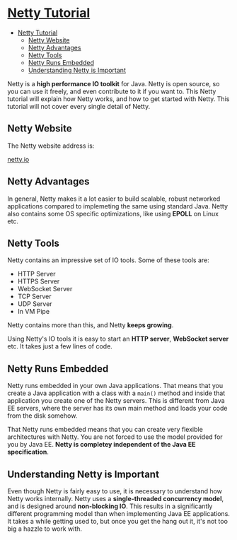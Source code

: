 # [Netty Tutorial](http://tutorials.jenkov.com/netty/index.html)

- [Netty Tutorial](#netty-tutorial)
  - [Netty Website](#netty-website)
  - [Netty Advantages](#netty-advantages)
  - [Netty Tools](#netty-tools)
  - [Netty Runs Embedded](#netty-runs-embedded)
  - [Understanding Netty is Important](#understanding-netty-is-important)

Netty is a **high performance IO toolkit** for Java. Netty is open source, so you can use it freely, and even contribute to it if you want to. This Netty tutorial will explain how Netty works, and how to get started with Netty. This tutorial will not cover every single detail of Netty.

## Netty Website

The Netty website address is:

[netty.io](http://netty.io/)

## Netty Advantages

In general, Netty makes it a lot easier to build scalable, robust networked applications compared to implemeting the same using standard Java. Netty also contains some OS specific optimizations, like using **EPOLL** on Linux etc.

## Netty Tools

Netty contains an impressive set of IO tools. Some of these tools are:

- HTTP Server
- HTTPS Server
- WebSocket Server
- TCP Server
- UDP Server
- In VM Pipe

Netty contains more than this, and Netty **keeps growing**.

Using Netty's IO tools it is easy to start an **HTTP server**, **WebSocket server** etc. It takes just a few lines of code.

## Netty Runs Embedded

Netty runs embedded in your own Java applications. That means that you create a Java application with a class with a `main()` method and inside that application you create one of the Netty servers. This is different from Java EE servers, where the server has its own main method and loads your code from the disk somehow.

That Netty runs embedded means that you can create very flexible architectures with Netty. You are not forced to use the model provided for you by Java EE. **Netty is completey independent of the Java EE specification**.

## Understanding Netty is Important

Even though Netty is fairly easy to use, it is necessary to understand how Netty works internally. Netty uses a **single-threaded concurrency model**, and is designed around **non-blocking IO**. This results in a significantly different programming model than when implementing Java EE applications. It takes a while getting used to, but once you get the hang out it, it's not too big a hazzle to work with.
